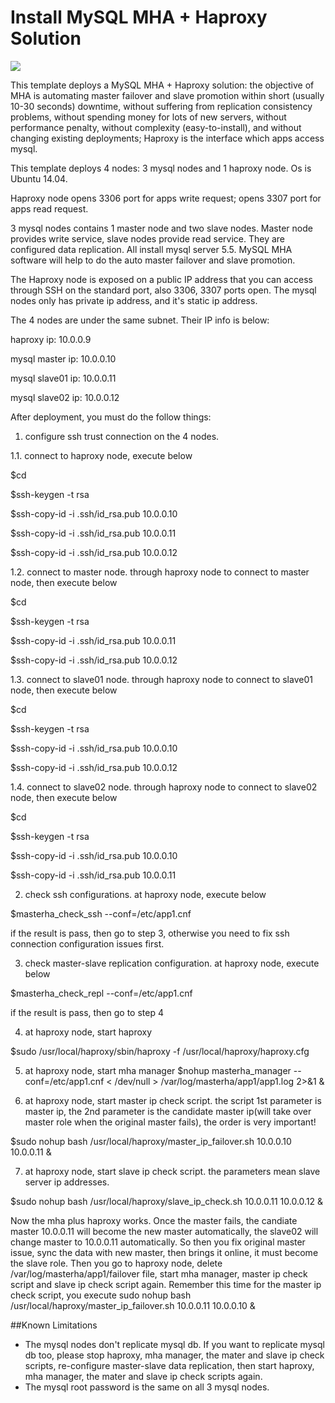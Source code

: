 # Install MySQL MHA + Haproxy Solution

<a href="https://portal.azure.com/#create/Microsoft.Template/uri/https%3A%2F%2Fraw.githubusercontent.com%2F251744647%2Fazure-quickstart-templates%2Fmaster%2Fmysql-mha-haproxy-ubuntu%2Fazuredeploy.json" target="_blank">
    <img src="http://azuredeploy.net/deploybutton.png"/>
</a>

This template deploys a MySQL MHA + Haproxy solution:  the objective of MHA is automating master failover and slave promotion within short (usually 10-30 seconds) downtime, without suffering from replication consistency problems, without spending money for lots of new servers, without performance penalty, without complexity (easy-to-install), and without changing existing deployments; Haproxy is the interface which apps access mysql.

This template deploys 4 nodes: 3 mysql nodes and 1 haproxy node. Os is Ubuntu 14.04.

Haproxy node opens 3306 port for apps write request; opens 3307 port for apps read request.

3 mysql nodes contains 1 master node and two slave nodes. Master node provides write service, slave nodes provide read service. They are configured data replication. All install mysql server 5.5. MySQL MHA software will help to do the auto master failover and slave promotion.

The Haproxy node is exposed on a public IP address that you can access through SSH on the standard port, also 3306, 3307 ports open.
The mysql nodes only has private ip address, and it's static ip address. 

The 4 nodes are under the same subnet. Their IP info is below:

haproxy ip: 10.0.0.9

mysql master ip: 10.0.0.10

mysql slave01 ip: 10.0.0.11

mysql slave02 ip: 10.0.0.12


After deployment, you must do the follow things:

1. configure ssh trust connection on the 4 nodes. 

1.1. connect to haproxy node, execute below

$cd

$ssh-keygen -t rsa

$ssh-copy-id -i .ssh/id_rsa.pub 10.0.0.10

$ssh-copy-id -i .ssh/id_rsa.pub 10.0.0.11

$ssh-copy-id -i .ssh/id_rsa.pub 10.0.0.12

1.2. connect to master node. through haproxy node to connect to master node, then execute below

$cd

$ssh-keygen -t rsa

$ssh-copy-id -i .ssh/id_rsa.pub 10.0.0.11

$ssh-copy-id -i .ssh/id_rsa.pub 10.0.0.12

1.3. connect to slave01 node. through haproxy node to connect to slave01 node, then execute below

$cd

$ssh-keygen -t rsa

$ssh-copy-id -i .ssh/id_rsa.pub 10.0.0.10

$ssh-copy-id -i .ssh/id_rsa.pub 10.0.0.12

1.4. connect to slave02 node. through haproxy node to connect to slave02 node, then execute below

$cd

$ssh-keygen -t rsa

$ssh-copy-id -i .ssh/id_rsa.pub 10.0.0.10

$ssh-copy-id -i .ssh/id_rsa.pub 10.0.0.11



2. check ssh configurations. at haproxy node, execute below

$masterha_check_ssh --conf=/etc/app1.cnf

if the result is pass, then go to step 3, otherwise you need to fix ssh connection configuration issues first.



3. check master-slave replication configuration. at haproxy node, execute below

$masterha_check_repl --conf=/etc/app1.cnf

if the result is pass, then go to step 4



4. at haproxy node, start haproxy 

$sudo /usr/local/haproxy/sbin/haproxy -f /usr/local/haproxy/haproxy.cfg



5. at haproxy node, start mha manager
$nohup masterha_manager --conf=/etc/app1.cnf < /dev/null > /var/log/masterha/app1/app1.log 2>&1 &



6. at haproxy node, start master ip check script. the script 1st parameter is master ip, the 2nd parameter is the candidate master ip(will take over master role when the original master fails), the order is very important!

$sudo nohup bash /usr/local/haproxy/master_ip_failover.sh 10.0.0.10 10.0.0.11 &



7. at haproxy node, start slave ip check script. the parameters mean slave server ip addresses.

$sudo nohup bash /usr/local/haproxy/slave_ip_check.sh 10.0.0.11 10.0.0.12 &



Now the mha plus haproxy works. Once the master fails, the candiate master 10.0.0.11 will become the new master automatically, the slave02 will change master to 10.0.0.11 automatically. So then you fix original master issue, sync the data with new master, then brings it online, it must become the slave role. Then you go to haproxy node, delete /var/log/masterha/app1/failover file, start mha manager, master ip check script and slave ip check script again. Remember this time for the master ip check script, you execute sudo nohup bash /usr/local/haproxy/master_ip_failover.sh 10.0.0.11 10.0.0.10 & 



##Known Limitations
- The mysql nodes don't replicate mysql db. If you want to replicate mysql db too, please stop haproxy, mha manager, the mater and slave ip check scripts, re-configure master-slave data replication, then start haproxy, mha manager, the mater and slave ip check scripts again.
- The mysql root password is the same on all 3 mysql nodes.
